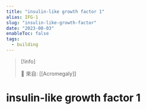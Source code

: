```yaml
---
title: "insulin-like growth factor 1"
alias: IFG-1
slug: "insulin-like-growth-factor"
date: "2023-08-03"
enableToc: false
tags:
  - building
---
```


> [!info]
>
> 🌱 來自: [[Acromegaly]]

# insulin-like growth factor 1
